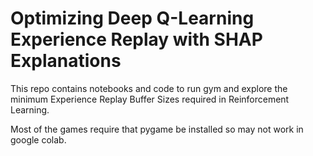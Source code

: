 # Optimizing Deep Q-Learning Experience Replay with SHAP Explanations
This repo contains notebooks and code to run gym and explore the minimum Experience Replay Buffer Sizes required in Reinforcement Learning.

Most of the games require that pygame be installed so may not work in google colab.

